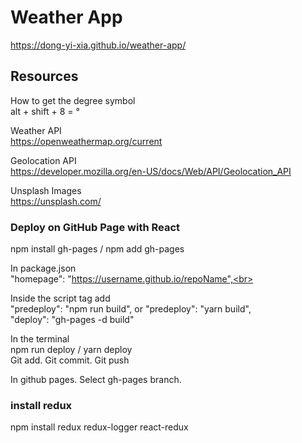 # Weather App
https://dong-yi-xia.github.io/weather-app/

## Resources 
How to get the degree symbol <br>
alt + shift + 8  =  ° <br>

Weather API <br>
https://openweathermap.org/current<br>

Geolocation API<br>
https://developer.mozilla.org/en-US/docs/Web/API/Geolocation_API<br>

Unsplash Images<br>
https://unsplash.com/<br>


### Deploy on GitHub Page with React
npm install gh-pages / npm add gh-pages<br>

In package.json<br>
"homepage": "https://username.github.io/repoName",<br>

Inside the script tag add<br>
"predeploy": "npm run build", or "predeploy": "yarn build",<br>
"deploy": "gh-pages -d build"<br>

In the terminal<br>
npm run deploy / yarn deploy<br>
Git add. Git commit. Git push<br>

In github pages. Select gh-pages branch.<br>

### install redux
npm install redux redux-logger react-redux